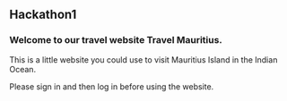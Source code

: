 ## Hackathon1

### Welcome to our travel website Travel Mauritius.

This is a little website you could use to visit Mauritius Island in the Indian Ocean.

Please sign in and then log in before using the website.
